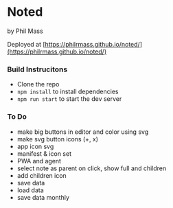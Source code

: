 # Noted
by Phil Mass

Deployed at [https://philrmass.github.io/noted/](https://philrmass.github.io/noted/)

### Build Instrucitons
- Clone the repo
- `npm install` to install dependencies
- `npm run start` to start the dev server

### To Do
- make big buttons in editor and color using svg
- make svg button icons (+, x)
- app icon svg
- manifest & icon set
- PWA and agent
- select note as parent on click, show full and children
- add children icon
- save data
- load data
- save data monthly
